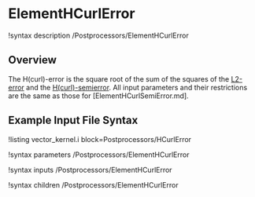 # ElementHCurlError

!syntax description /Postprocessors/ElementHCurlError

## Overview

The H(curl)-error is the square root of the sum of the squares of the
[L2-error](ElementVectorL2Error.md) and the
[H(curl)-semierror](ElementHCurlSemiError.md).
All input parameters and their restrictions are the same as those for
[ElementHCurlSemiError.md].

## Example Input File Syntax

!listing vector_kernel.i block=Postprocessors/HCurlError

!syntax parameters /Postprocessors/ElementHCurlError

!syntax inputs /Postprocessors/ElementHCurlError

!syntax children /Postprocessors/ElementHCurlError